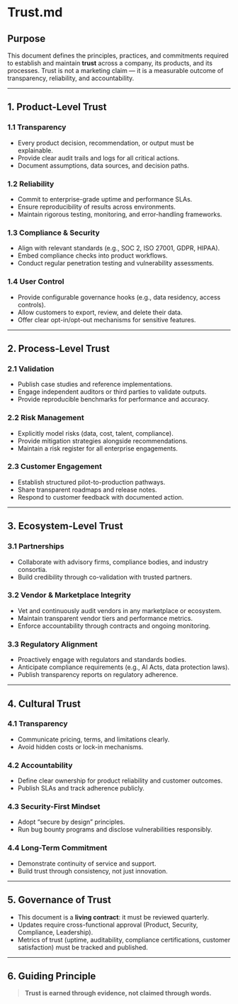 # Trust.md

## Purpose
This document defines the principles, practices, and commitments required to establish and maintain **trust** across a company, its products, and its processes. Trust is not a marketing claim — it is a measurable outcome of transparency, reliability, and accountability.

---

## 1. Product-Level Trust

### 1.1 Transparency
- Every product decision, recommendation, or output must be explainable.
- Provide clear audit trails and logs for all critical actions.
- Document assumptions, data sources, and decision paths.

### 1.2 Reliability
- Commit to enterprise-grade uptime and performance SLAs.
- Ensure reproducibility of results across environments.
- Maintain rigorous testing, monitoring, and error-handling frameworks.

### 1.3 Compliance & Security
- Align with relevant standards (e.g., SOC 2, ISO 27001, GDPR, HIPAA).
- Embed compliance checks into product workflows.
- Conduct regular penetration testing and vulnerability assessments.

### 1.4 User Control
- Provide configurable governance hooks (e.g., data residency, access controls).
- Allow customers to export, review, and delete their data.
- Offer clear opt-in/opt-out mechanisms for sensitive features.

---

## 2. Process-Level Trust

### 2.1 Validation
- Publish case studies and reference implementations.
- Engage independent auditors or third parties to validate outputs.
- Provide reproducible benchmarks for performance and accuracy.

### 2.2 Risk Management
- Explicitly model risks (data, cost, talent, compliance).
- Provide mitigation strategies alongside recommendations.
- Maintain a risk register for all enterprise engagements.

### 2.3 Customer Engagement
- Establish structured pilot-to-production pathways.
- Share transparent roadmaps and release notes.
- Respond to customer feedback with documented action.

---

## 3. Ecosystem-Level Trust

### 3.1 Partnerships
- Collaborate with advisory firms, compliance bodies, and industry consortia.
- Build credibility through co-validation with trusted partners.

### 3.2 Vendor & Marketplace Integrity
- Vet and continuously audit vendors in any marketplace or ecosystem.
- Maintain transparent vendor tiers and performance metrics.
- Enforce accountability through contracts and ongoing monitoring.

### 3.3 Regulatory Alignment
- Proactively engage with regulators and standards bodies.
- Anticipate compliance requirements (e.g., AI Acts, data protection laws).
- Publish transparency reports on regulatory adherence.

---

## 4. Cultural Trust

### 4.1 Transparency
- Communicate pricing, terms, and limitations clearly.
- Avoid hidden costs or lock-in mechanisms.

### 4.2 Accountability
- Define clear ownership for product reliability and customer outcomes.
- Publish SLAs and track adherence publicly.

### 4.3 Security-First Mindset
- Adopt “secure by design” principles.
- Run bug bounty programs and disclose vulnerabilities responsibly.

### 4.4 Long-Term Commitment
- Demonstrate continuity of service and support.
- Build trust through consistency, not just innovation.

---

## 5. Governance of Trust

- This document is a **living contract**: it must be reviewed quarterly.
- Updates require cross-functional approval (Product, Security, Compliance, Leadership).
- Metrics of trust (uptime, auditability, compliance certifications, customer satisfaction) must be tracked and published.

---

## 6. Guiding Principle

> **Trust is earned through evidence, not claimed through words.**